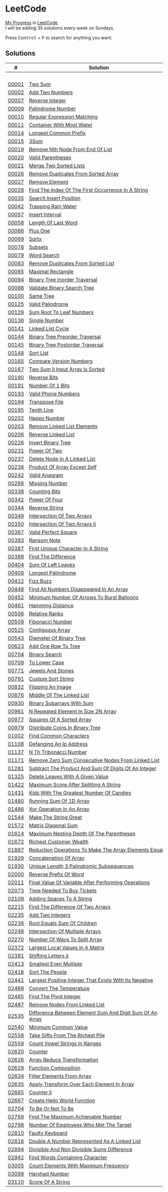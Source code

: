 # LeetCode

[My Progress](https://leetcode.com/typeRYOON/) in [LeetCode](https://leetcode.com/problemset/).  
I will be adding 35 solutions every week on Sundays.

Press <kbd>Control</kbd> + <kbd>F</kbd> to search for anything you want.

## Solutions
| # | Solution | Topic | Difficulty |
| --- | --- | --- | --- |
| | &emsp;&emsp;&emsp;&emsp;&emsp;&emsp;&emsp;&emsp;&emsp;&emsp;&emsp;&emsp;&emsp;&emsp;&emsp;&emsp;&emsp;&emsp;&emsp;&emsp;&emsp;&emsp;&emsp;&emsp;&emsp;&emsp;&emsp;&emsp; | &emsp;&emsp;&emsp;&emsp;&emsp;&emsp;&emsp;&emsp;&emsp;&emsp; | |  
| [00001](https://leetcode.com/problems/two-sum/) | [Two Sum](00001-01000/00001-00100/00001-two-sum.cpp) | `Hashmap` | Easy |  
| [00002](https://leetcode.com/problems/add-two-numbers/) | [Add Two Numbers](00001-01000/00001-00100/00002-add-two-numbers.cpp) | `Linked-List` | Medium |  
| [00007](https://leetcode.com/problems/reverse-integer/) | [Reverse Integer](00001-01000/00001-00100/00007-reverse-integer.cpp) | `Math` | Medium |  
| [00009](https://leetcode.com/problems/palindrome-number/) | [Palindrome Number](00001-01000/00001-00100/00009-palindrome-number.cpp) | `String` | Easy |  
| [00010](https://leetcode.com/problems/regular-expression-matching/) | [Regular Expression Matching](00001-01000/00001-00100/00010-regular-expression-matching.cpp) | `Dynamic-Programming` | Hard |  
| [00011](https://leetcode.com/problems/container-with-most-water/) | [Container With Most Water](00001-01000/00001-00100/00011-container-with-most-water.cpp) | `Two-Pointers` | Medium |  
| [00014](https://leetcode.com/problems/longest-common-prefix/) | [Longest Common Prefix](00001-01000/00001-00100/00014-longest-common-prefix.cpp) | `String` | Easy |  
| [00015](https://leetcode.com/problems/3sum/) | [3Sum](00001-01000/00001-00100/00015-3sum.cpp) | `Two-Pointers` | Medium |  
| [00019](https://leetcode.com/problems/remove-nth-node-from-end-of-list/) | [Remove Nth Node From End Of List](00001-01000/00001-00100/00019-remove-nth-node-from-end-of-list.cpp) | `Linked-List` | Medium |  
| [00020](https://leetcode.com/problems/valid-parentheses/) | [Valid Parentheses](00001-01000/00001-00100/00020-valid-parentheses.cpp) | `Stack` | Easy |  
| [00021](https://leetcode.com/problems/merge-two-sorted-lists/) | [Merge Two Sorted Lists](00001-01000/00001-00100/00021-merge-two-sorted-lists.cpp) | `Linked-List` | Easy |  
| [00026](https://leetcode.com/problems/remove-duplicates-from-sorted-array/) | [Remove Duplicates From Sorted Array](00001-01000/00001-00100/00026-remove-duplicates-from-sorted-array.cpp) | `Math` | Easy |  
| [00027](https://leetcode.com/problems/remove-element/) | [Remove Element](00001-01000/00001-00100/00027-remove-element.cpp) | `Two-Pointers` | Easy |  
| [00028](https://leetcode.com/problems/find-the-index-of-the-first-occurrence-in-a-string/) | [Find The Index Of The First Occurrence In A String](00001-01000/00001-00100/00028-find-the-index-of-the-first-occurrence-in-a-string.cpp) | `String` | Easy |  
| [00035](https://leetcode.com/problems/search-insert-position/) | [Search Insert Position](00001-01000/00001-00100/00035-search-insert-position.cpp) | `Binary-Search` | Easy |  
| [00042](https://leetcode.com/problems/trapping-rain-water/) | [Trapping Rain Water](00001-01000/00001-00100/00042-trapping-rain-water.cpp) | `Array` | Hard |  
| [00057](https://leetcode.com/problems/insert-interval/) | [Insert Interval](00001-01000/00001-00100/00057-insert-interval.cpp) | `Array` | Medium |  
| [00058](https://leetcode.com/problems/length-of-last-word/) | [Length Of Last Word](00001-01000/00001-00100/00058-length-of-last-word.cpp) | `String` | Easy |  
| [00066](https://leetcode.com/problems/plus-one/) | [Plus One](00001-01000/00001-00100/00066-plus-one.cpp) | `Math` | Easy |  
| [00069](https://leetcode.com/problems/sqrtx/) | [Sqrtx](00001-01000/00001-00100/00069-sqrtx.cpp) | `Binary-Search` | Easy |  
| [00078](https://leetcode.com/problems/subsets/) | [Subsets](00001-01000/00001-00100/00078-subsets.cpp) | `Backtracking` | Medium |  
| [00079](https://leetcode.com/problems/word-search/) | [Word Search](00001-01000/00001-00100/00079-word-search.cpp) | `Backtracking` | Medium |  
| [00083](https://leetcode.com/problems/remove-duplicates-from-sorted-list/) | [Remove Duplicates From Sorted List](00001-01000/00001-00100/00083-remove-duplicates-from-sorted-list.cpp) | `Linked-List` | Easy |  
| [00085](https://leetcode.com/problems/maximal-rectangle/) | [Maximal Rectangle](00001-01000/00001-00100/00085-maximal-rectangle.cpp) | `Stack` | Hard |  
| [00094](https://leetcode.com/problems/binary-tree-inorder-traversal/) | [Binary Tree Inorder Traversal](00001-01000/00001-00100/00094-binary-tree-inorder-traversal.cpp) | `Tree` | Easy |  
| [00098](https://leetcode.com/problems/validate-binary-search-tree/) | [Validate Binary Search Tree](00001-01000/00001-00100/00098-validate-binary-search-tree.cpp) | `Tree` | Medium |  
| [00100](https://leetcode.com/problems/same-tree/) | [Same Tree](00001-01000/00001-00100/00100-same-tree.cpp) | `Tree` | Easy |  
| [00125](https://leetcode.com/problems/valid-palindrome/) | [Valid Palindrome](00001-01000/00101-00200/00125-valid-palindrome.cpp) | `Two-Pointers` | Easy |  
| [00129](https://leetcode.com/problems/sum-root-to-leaf-numbers/) | [Sum Root To Leaf Numbers](00001-01000/00101-00200/00129-sum-root-to-leaf-numbers.cpp) | `Tree` | Medium |  
| [00136](https://leetcode.com/problems/single-number/) | [Single Number](00001-01000/00101-00200/00136-single-number.cpp) | `Bit-Hacks` | Easy |  
| [00141](https://leetcode.com/problems/linked-list-cycle/) | [Linked List Cycle](00001-01000/00101-00200/00141-linked-list-cycle.cpp) | `Hashmap` | Easy |  
| [00144](https://leetcode.com/problems/binary-tree-preorder-traversal/) | [Binary Tree Preorder Traversal](00001-01000/00101-00200/00144-binary-tree-preorder-traversal.cpp) | `Tree` | Easy |  
| [00145](https://leetcode.com/problems/binary-tree-postorder-traversal/) | [Binary Tree Postorder Traversal](00001-01000/00101-00200/00145-binary-tree-postorder-traversal.cpp) | `Tree` | Easy |  
| [00148](https://leetcode.com/problems/sort-list/) | [Sort List](00001-01000/00101-00200/00148-sort-list.cpp) | `Linked-List` | Medium |  
| [00165](https://leetcode.com/problems/compare-version-numbers/) | [Compare Version Numbers](00001-01000/00101-00200/00165-compare-version-numbers.cpp) | `Two-Pointers` | Medium |  
| [00167](https://leetcode.com/problems/two-sum-ii-input-array-is-sorted/) | [Two Sum Ii Input Array Is Sorted](00001-01000/00101-00200/00167-two-sum-ii-input-array-is-sorted.cpp) | `Two-Pointers` | Medium |  
| [00190](https://leetcode.com/problems/reverse-bits/) | [Reverse Bits](00001-01000/00101-00200/00190-reverse-bits.cpp) | `Bit-Hacks` | Easy |  
| [00191](https://leetcode.com/problems/number-of-1-bits/) | [Number Of 1 Bits](00001-01000/00101-00200/00191-number-of-1-bits.cpp) | `Bit-Hacks` | Easy |  
| [00193](https://leetcode.com/problems/valid-phone-numbers/) | [Valid Phone Numbers](00001-01000/00101-00200/00193-valid-phone-numbers.sh) | `Shell` |  Easy |  
| [00194](https://leetcode.com/problems/transpose-file/) | [Transpose File](00001-01000/00101-00200/00194-transpose-file.sh) | `Shell` |  Easy |  
| [00195](https://leetcode.com/problems/tenth-line/) | [Tenth Line](00001-01000/00101-00200/00195-tenth-line.sh) | `Shell` |  Easy |  
| [00202](https://leetcode.com/problems/happy-number/) | [Happy Number](00001-01000/00201-00300/00202-happy-number.cpp) | `Hashmap` | Easy |  
| [00203](https://leetcode.com/problems/remove-linked-list-elements/) | [Remove Linked List Elements](00001-01000/00201-00300/00203-remove-linked-list-elements.cpp) | `Linked-List` | Easy |  
| [00206](https://leetcode.com/problems/reverse-linked-list/) | [Reverse Linked List](00001-01000/00201-00300/00206-reverse-linked-list.cpp) | `Linked-List` | Easy |  
| [00226](https://leetcode.com/problems/invert-binary-tree/) | [Invert Binary Tree](00001-01000/00201-00300/00226-invert-binary-tree.cpp) | `Tree` | Easy |  
| [00231](https://leetcode.com/problems/power-of-two/) | [Power Of Two](00001-01000/00201-00300/00231-power-of-two.cpp) | `Bit-Hacks` | Easy |  
| [00237](https://leetcode.com/problems/delete-node-in-a-linked-list/) | [Delete Node In A Linked List](00001-01000/00201-00300/00237-delete-node-in-a-linked-list.cpp) | `Linked-List` | Medium |  
| [00238](https://leetcode.com/problems/product-of-array-except-self/) | [Product Of Array Except Self](00001-01000/00201-00300/00238-product-of-array-except-self.cpp) | `Prefix-Sum` | Medium |  
| [00242](https://leetcode.com/problems/valid-anagram/) | [Valid Anagram](00001-01000/00201-00300/00242-valid-anagram.cpp) | `Hashmap` | Easy |  
| [00268](https://leetcode.com/problems/missing-number/) | [Missing Number](00001-01000/00201-00300/00268-missing-number.cpp) | `Bit-Hacks` | Easy |  
| [00338](https://leetcode.com/problems/counting-bits/) | [Counting Bits](00001-01000/00301-00400/00338-counting-bits.cpp) | `Bit-Hacks` | Easy |  
| [00342](https://leetcode.com/problems/power-of-four/) | [Power Of Four](00001-01000/00301-00400/00342-power-of-four.cpp) | `Bit-Hacks` | Easy |  
| [00344](https://leetcode.com/problems/reverse-string/) | [Reverse String](00001-01000/00301-00400/00344-reverse-string.cpp) | `String` | Easy |  
| [00349](https://leetcode.com/problems/intersection-of-two-arrays/) | [Intersection Of Two Arrays](00001-01000/00301-00400/00349-intersection-of-two-arrays.cpp) | `Hashmap` | Easy |  
| [00350](https://leetcode.com/problems/intersection-of-two-arrays-ii/) | [Intersection Of Two Arrays Ii](00001-01000/00301-00400/00350-intersection-of-two-arrays-ii.cpp) | `Hashmap` | Easy |  
| [00367](https://leetcode.com/problems/valid-perfect-square/) | [Valid Perfect Square](00001-01000/00301-00400/00367-valid-perfect-square.cpp) | `Binary-Search` | Easy |  
| [00383](https://leetcode.com/problems/ransom-note/) | [Ransom Note](00001-01000/00301-00400/00383-ransom-note.cpp) | `Hashmap` | Easy |  
| [00387](https://leetcode.com/problems/first-unique-character-in-a-string/) | [First Unique Character In A String](00001-01000/00301-00400/00387-first-unique-character-in-a-string.cpp) | `Hashmap` | Easy |  
| [00389](https://leetcode.com/problems/find-the-difference/) | [Find The Difference](00001-01000/00301-00400/00389-find-the-difference.cpp) | `Bit-Hacks` | Easy |  
| [00404](https://leetcode.com/problems/sum-of-left-leaves/) | [Sum Of Left Leaves](00001-01000/00401-00500/00404-sum-of-left-leaves.cpp) | `Tree` | Easy |  
| [00409](https://leetcode.com/problems/longest-palindrome/) | [Longest Palindrome](00001-01000/00401-00500/00409-longest-palindrome.cpp) | `Hashmap` | Easy |  
| [00412](https://leetcode.com/problems/fizz-buzz/) | [Fizz Buzz](00001-01000/00401-00500/00412-fizz-buzz.cpp) | `Bit-Hacks` | Easy |  
| [00448](https://leetcode.com/problems/find-all-numbers-disappeared-in-an-array/) | [Find All Numbers Disappeared In An Array](00001-01000/00401-00500/00448-find-all-numbers-disappeared-in-an-array.cpp) | `Array` | Easy |  
| [00452](https://leetcode.com/problems/minimum-number-of-arrows-to-burst-balloons/) | [Minimum Number Of Arrows To Burst Balloons](00001-01000/00401-00500/00452-minimum-number-of-arrows-to-burst-balloons.cpp) | `Array` | Medium |  
| [00461](https://leetcode.com/problems/hamming-distance/) | [Hamming Distance](00001-01000/00401-00500/00461-hamming-distance.cpp) | `Bit-Hacks` | Easy |  
| [00506](https://leetcode.com/problems/relative-ranks/) | [Relative Ranks](00001-01000/00501-00600/00506-relative-ranks.cpp) | `Priority-Queue` | Easy |  
| [00509](https://leetcode.com/problems/fibonacci-number/) | [Fibonacci Number](00001-01000/00501-00600/00509-fibonacci-number.cpp) | `Math` | Easy |  
| [00525](https://leetcode.com/problems/contiguous-array/) | [Contiguous Array](00001-01000/00501-00600/00525-contiguous-array.cpp) | `Prefix-Sum` | Medium |  
| [00543](https://leetcode.com/problems/diameter-of-binary-tree/) | [Diameter Of Binary Tree](00001-01000/00501-00600/00543-diameter-of-binary-tree.cpp) | `Tree` | Easy |  
| [00623](https://leetcode.com/problems/add-one-row-to-tree/) | [Add One Row To Tree](00001-01000/00601-00700/00623-add-one-row-to-tree.cpp) | `Tree` | Easy |  
| [00704](https://leetcode.com/problems/binary-search/) | [Binary Search](00001-01000/00701-00800/00704-binary-search.cpp) | `Binary-Search` | Easy |  
| [00709](https://leetcode.com/problems/to-lower-case/) | [To Lower Case](00001-01000/00701-00800/00709-to-lower-case.cpp) | `Math` | Easy |  
| [00771](https://leetcode.com/problems/jewels-and-stones/) | [Jewels And Stones](00001-01000/00701-00800/00771-jewels-and-stones.cpp) | `Priority-Queue` | Easy |  
| [00791](https://leetcode.com/problems/custom-sort-string/) | [Custom Sort String](00001-01000/00701-00800/00791-custom-sort-string.cpp) | `Hashmap` | Medium |  
| [00832](https://leetcode.com/problems/flipping-an-image/) | [Flipping An Image](00001-01000/00801-00900/00832-flipping-an-image.cpp) | `Array` | Easy |  
| [00876](https://leetcode.com/problems/middle-of-the-linked-list/) | [Middle Of The Linked List](00001-01000/00801-00900/00876-middle-of-the-linked-list.cpp) | `Linked-List` | Easy |  
| [00930](https://leetcode.com/problems/binary-subarrays-with-sum/) | [Binary Subarrays With Sum](00001-01000/00901-01000/00930-binary-subarrays-with-sum.cpp) | `Hashmap` | Medium |  
| [00961](https://leetcode.com/problems/n-repeated-element-in-size-2n-array/) | [N Repeated Element In Size 2N Array](00001-01000/00901-01000/00961-n-repeated-element-in-size-2n-array.cpp) | `Hashmap` | Easy |  
| [00977](https://leetcode.com/problems/squares-of-a-sorted-array/) | [Squares Of A Sorted Array](00001-01000/00901-01000/00977-squares-of-a-sorted-array.cpp) | `Two-Pointers` | Easy |  
| [00979](https://leetcode.com/problems/distribute-coins-in-binary-tree/) | [Distribute Coins In Binary Tree](00001-01000/00901-01000/00979-distribute-coins-in-binary-tree.cpp) | `Tree` | Medium |  
| [01002](https://leetcode.com/problems/find-common-characters/) | [Find Common Characters](01001-02000/01001-01100/01002-find-common-characters.cpp) | `Hashmap` | Easy |  
| [01108](https://leetcode.com/problems/defanging-an-ip-address/) | [Defanging An Ip Address](01001-02000/01101-01200/01108-defanging-an-ip-address.cpp) | `String` | Easy |  
| [01137](https://leetcode.com/problems/n-th-tribonacci-number/) | [N Th Tribonacci Number](01001-02000/01101-01200/01137-n-th-tribonacci-number.cpp) | `Memoization` | Easy |  
| [01171](https://leetcode.com/problems/remove-zero-sum-consecutive-nodes-from-linked-list/) | [Remove Zero Sum Consecutive Nodes From Linked List](01001-02000/01101-01200/01171-remove-zero-sum-consecutive-nodes-from-linked-list.cpp) | `Hashmap` | Medium |  
| [01281](https://leetcode.com/problems/subtract-the-product-and-sum-of-digits-of-an-integer/) | [Subtract The Product And Sum Of Digits Of An Integer](01001-02000/01201-01300/01281-subtract-the-product-and-sum-of-digits-of-an-integer.cpp) | `Math` | Easy |  
| [01325](https://leetcode.com/problems/delete-leaves-with-a-given-value/) | [Delete Leaves With A Given Value](01001-02000/01301-01400/01325-delete-leaves-with-a-given-value.cpp) | `Tree` | Medium |  
| [01422](https://leetcode.com/problems/maximum-score-after-splitting-a-string/) | [Maximum Score After Splitting A String](01001-02000/01401-01500/01422-maximum-score-after-splitting-a-string.cpp) | `Array` | Easy |  
| [01431](https://leetcode.com/problems/kids-with-the-greatest-number-of-candies/) | [Kids With The Greatest Number Of Candies](01001-02000/01401-01500/01431-kids-with-the-greatest-number-of-candies.cpp) | `Array` | Easy |  
| [01480](https://leetcode.com/problems/running-sum-of-1d-array/) | [Running Sum Of 1D Array](01001-02000/01401-01500/01480-running-sum-of-1d-array.cpp) | `Array` | Easy |  
| [01486](https://leetcode.com/problems/xor-operation-in-an-array/) | [Xor Operation In An Array](01001-02000/01401-01500/01486-xor-operation-in-an-array.cpp) | `Bit-Hacks` | Easy |  
| [01544](https://leetcode.com/problems/make-the-string-great/) | [Make The String Great](01001-02000/01501-01600/01544-make-the-string-great.cpp) | `Stack` | Easy |  
| [01572](https://leetcode.com/problems/matrix-diagonal-sum/) | [Matrix Diagonal Sum](01001-02000/01501-01600/01572-matrix-diagonal-sum.cpp) | `Array` | Easy |  
| [01614](https://leetcode.com/problems/maximum-nesting-depth-of-the-parentheses/) | [Maximum Nesting Depth Of The Parentheses](01001-02000/01601-01700/01614-maximum-nesting-depth-of-the-parentheses.cpp) | `String` | Easy |  
| [01672](https://leetcode.com/problems/richest-customer-wealth/) | [Richest Customer Wealth](01001-02000/01601-01700/01672-richest-customer-wealth.cpp) | `Matrix` | Easy |  
| [01887](https://leetcode.com/problems/reduction-operations-to-make-the-array-elements-equal/) | [Reduction Operations To Make The Array Elements Equal](01001-02000/01801-01900/01887-reduction-operations-to-make-the-array-elements-equal.cpp) | `Math` | Medium |  
| [01929](https://leetcode.com/problems/concatenation-of-array/) | [Concatenation Of Array](01001-02000/01901-02000/01929-concatenation-of-array.cpp) | `Array` | Easy |  
| [01930](https://leetcode.com/problems/unique-length-3-palindromic-subsequences/) | [Unique Length 3 Palindromic Subsequences](01001-02000/01901-02000/01930-unique-length-3-palindromic-subsequences.cpp) | `Hashmap` | Medium |  
| [02000](https://leetcode.com/problems/reverse-prefix-of-word/) | [Reverse Prefix Of Word](01001-02000/01901-02000/02000-reverse-prefix-of-word.cpp) | `String` | Easy |  
| [02011](https://leetcode.com/problems/final-value-of-variable-after-performing-operations/) | [Final Value Of Variable After Performing Operations](02001-03000/02001-02100/02011-final-value-of-variable-after-performing-operations.cpp) | `String` | Easy |  
| [02073](https://leetcode.com/problems/time-needed-to-buy-tickets/) | [Time Needed To Buy Tickets](02001-03000/02001-02100/02073-time-needed-to-buy-tickets.cpp) | `Array` | Easy |  
| [02109](https://leetcode.com/problems/adding-spaces-to-a-string/) | [Adding Spaces To A String](02001-03000/02101-02200/02109-adding-spaces-to-a-string.cpp) | `String` | Medium |  
| [02215](https://leetcode.com/problems/find-the-difference-of-two-arrays/) | [Find The Difference Of Two Arrays](02001-03000/02201-02300/02215-find-the-difference-of-two-arrays.cpp) | `Hashmap` | Easy |  
| [02235](https://leetcode.com/problems/add-two-integers/) | [Add Two Integers](02001-03000/02201-02300/02235-add-two-integers.cpp) | `Math` | Easy |  
| [02236](https://leetcode.com/problems/root-equals-sum-of-children/) | [Root Equals Sum Of Children](02001-03000/02201-02300/02236-root-equals-sum-of-children.cpp) | `Tree` | Easy |  
| [02248](https://leetcode.com/problems/intersection-of-multiple-arrays/) | [Intersection Of Multiple Arrays](02001-03000/02201-02300/02248-intersection-of-multiple-arrays.cpp) | `Hashmap` | Easy |  
| [02270](https://leetcode.com/problems/number-of-ways-to-split-array/) | [Number Of Ways To Split Array](02001-03000/02201-02300/02270-number-of-ways-to-split-array.cpp) | `Prefix-Sum` | Medium |  
| [02372](https://leetcode.com/problems/largest-local-values-in-a-matrix/) | [Largest Local Values In A Matrix](02001-03000/02301-02400/02372-largest-local-values-in-a-matrix.cpp) | `Array` | Easy |  
| [02381](https://leetcode.com/problems/shifting-letters-ii/) | [Shifting Letters Ii](02001-03000/02301-02400/02381-shifting-letters-ii.cpp) | `Prefix-Sum` | Medium |  
| [02413](https://leetcode.com/problems/smallest-even-multiple/) | [Smallest Even Multiple](02001-03000/02401-02500/02413-smallest-even-multiple.cpp) | `Number-Theory` | Easy |  
| [02418](https://leetcode.com/problems/sort-the-people/) | [Sort The People](02001-03000/02401-02500/02418-sort-the-people.cpp) | `Hashmap` | Easy |  
| [02441](https://leetcode.com/problems/largest-positive-integer-that-exists-with-its-negative/) | [Largest Positive Integer That Exists With Its Negative](02001-03000/02401-02500/02441-largest-positive-integer-that-exists-with-its-negative.cpp) | `Hashmap` | Easy |  
| [02469](https://leetcode.com/problems/convert-the-temperature/) | [Convert The Temperature](02001-03000/02401-02500/02469-convert-the-temperature.cpp) | `Math` | Easy |  
| [02485](https://leetcode.com/problems/find-the-pivot-integer/) | [Find The Pivot Integer](02001-03000/02401-02500/02485-find-the-pivot-integer.cpp) | `Math` | Easy |  
| [02487](https://leetcode.com/problems/remove-nodes-from-linked-list/) | [Remove Nodes From Linked List](02001-03000/02401-02500/02487-remove-nodes-from-linked-list.cpp) | `Linked-List` | Medium |  
| [02535](https://leetcode.com/problems/difference-between-element-sum-and-digit-sum-of-an-array/) | [Difference Between Element Sum And Digit Sum Of An Array](02001-03000/02501-02600/02535-difference-between-element-sum-and-digit-sum-of-an-array.cpp) | `Math` | Easy |  
| [02540](https://leetcode.com/problems/minimum-common-value/) | [Minimum Common Value](02001-03000/02501-02600/02540-minimum-common-value.cpp) | `Two-Pointers` | Easy |  
| [02558](https://leetcode.com/problems/take-gifts-from-the-richest-pile/) | [Take Gifts From The Richest Pile](02001-03000/02501-02600/02558-take-gifts-from-the-richest-pile.cpp) | `Priority-Queue` | Easy |  
| [02559](https://leetcode.com/problems/count-vowel-strings-in-ranges/) | [Count Vowel Strings In Ranges](02001-03000/02501-02600/02559-count-vowel-strings-in-ranges.cpp) | `Prefix-Sum` | Medium |  
| [02620](https://leetcode.com/problems/counter/) | [Counter](02001-03000/02601-02700/02620-counter.ts) | `Typescript` | Easy |  
| [02626](https://leetcode.com/problems/array-reduce-transformation/) | [Array Reduce Transformation](02001-03000/02601-02700/02626-array-reduce-transformation.ts) | `Typescript` | Easy |  
| [02629](https://leetcode.com/problems/function-composition/) | [Function Composition](02001-03000/02601-02700/02629-function-composition.ts) | `Typescript` | Easy |  
| [02634](https://leetcode.com/problems/filter-elements-from-array/) | [Filter Elements From Array](02001-03000/02601-02700/02634-filter-elements-from-array.ts) | `Typescript` | Easy |  
| [02635](https://leetcode.com/problems/apply-transform-over-each-element-in-array/) | [Apply Transform Over Each Element In Array](02001-03000/02601-02700/02635-apply-transform-over-each-element-in-array.ts) | `Typescript` | Easy |  
| [02665](https://leetcode.com/problems/counter-ii/) | [Counter Ii](02001-03000/02601-02700/02665-counter-ii.ts) | `Typescript` | Easy |  
| [02667](https://leetcode.com/problems/create-hello-world-function/) | [Create Hello World Function](02001-03000/02601-02700/02667-create-hello-world-function.ts) | `Typescript` | Easy |  
| [02704](https://leetcode.com/problems/to-be-or-not-to-be/) | [To Be Or Not To Be](02001-03000/02701-02800/02704-to-be-or-not-to-be.ts) | `Typescript` | Easy |  
| [02769](https://leetcode.com/problems/find-the-maximum-achievable-number/) | [Find The Maximum Achievable Number](02001-03000/02701-02800/02769-find-the-maximum-achievable-number.cpp) | `Math` | Easy |  
| [02798](https://leetcode.com/problems/number-of-employees-who-met-the-target/) | [Number Of Employees Who Met The Target](02001-03000/02701-02800/02798-number-of-employees-who-met-the-target.cpp) | `Array` | Easy |  
| [02810](https://leetcode.com/problems/faulty-keyboard/) | [Faulty Keyboard](02001-03000/02801-02900/02810-faulty-keyboard.cpp) | `String` | Easy |  
| [02816](https://leetcode.com/problems/double-a-number-represented-as-a-linked-list/) | [Double A Number Represented As A Linked List](02001-03000/02801-02900/02816-double-a-number-represented-as-a-linked-list.cpp) | `Linked-List` | Medium |  
| [02894](https://leetcode.com/problems/divisible-and-non-divisible-sums-difference/) | [Divisible And Non Divisible Sums Difference](02001-03000/02801-02900/02894-divisible-and-non-divisible-sums-difference.cpp) | `Math` | Easy |  
| [02942](https://leetcode.com/problems/find-words-containing-character/) | [Find Words Containing Character](02001-03000/02901-03000/02942-find-words-containing-character.cpp) | `Array` | Easy |  
| [03005](https://leetcode.com/problems/count-elements-with-maximum-frequency/) | [Count Elements With Maximum Frequency](03001-04000/03001-03100/03005-count-elements-with-maximum-frequency.cpp) | `Hashmap` | Easy |  
| [03099](https://leetcode.com/problems/harshad-number/) | [Harshad Number](03001-04000/03001-03100/03099-harshad-number.cpp) | `Math` | Easy |  
| [03110](https://leetcode.com/problems/score-of-a-string/) | [Score Of A String](03001-04000/03101-03200/03110-score-of-a-string.cpp) | `Array` | Easy |  